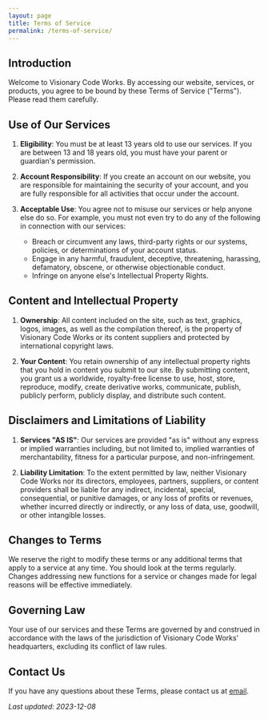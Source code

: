 ```yaml
---
layout: page
title: Terms of Service
permalink: /terms-of-service/
---
```


## Introduction

Welcome to Visionary Code Works. By accessing our website, services, or products, you agree to be bound by these Terms of Service ("Terms"). Please read them carefully.

## Use of Our Services

1. **Eligibility**: You must be at least 13 years old to use our services. If you are between 13 and 18 years old, you must have your parent or guardian's permission.

2. **Account Responsibility**: If you create an account on our website, you are responsible for maintaining the security of your account, and you are fully responsible for all activities that occur under the account.

3. **Acceptable Use**: You agree not to misuse our services or help anyone else do so. For example, you must not even try to do any of the following in connection with our services:
   - Breach or circumvent any laws, third-party rights or our systems, policies, or determinations of your account status.
   - Engage in any harmful, fraudulent, deceptive, threatening, harassing, defamatory, obscene, or otherwise objectionable conduct.
   - Infringe on anyone else's Intellectual Property Rights.

## Content and Intellectual Property

1. **Ownership**: All content included on the site, such as text, graphics, logos, images, as well as the compilation thereof, is the property of Visionary Code Works or its content suppliers and protected by international copyright laws.

2. **Your Content**: You retain ownership of any intellectual property rights that you hold in content you submit to our site. By submitting content, you grant us a worldwide, royalty-free license to use, host, store, reproduce, modify, create derivative works, communicate, publish, publicly perform, publicly display, and distribute such content.

## Disclaimers and Limitations of Liability

1. **Services "AS IS"**: Our services are provided "as is" without any express or implied warranties including, but not limited to, implied warranties of merchantability, fitness for a particular purpose, and non-infringement.

2. **Liability Limitation**: To the extent permitted by law, neither Visionary Code Works nor its directors, employees, partners, suppliers, or content providers shall be liable for any indirect, incidental, special, consequential, or punitive damages, or any loss of profits or revenues, whether incurred directly or indirectly, or any loss of data, use, goodwill, or other intangible losses.

## Changes to Terms

We reserve the right to modify these terms or any additional terms that apply to a service at any time. You should look at the terms regularly. Changes addressing new functions for a service or changes made for legal reasons will be effective immediately.

## Governing Law

Your use of our services and these Terms are governed by and construed in accordance with the laws of the jurisdiction of Visionary Code Works' headquarters, excluding its conflict of law rules.

## Contact Us

If you have any questions about these Terms, please contact us at [email](mailto:thaddeus.r.thomas@gmail.com).

_Last updated: 2023-12-08_
